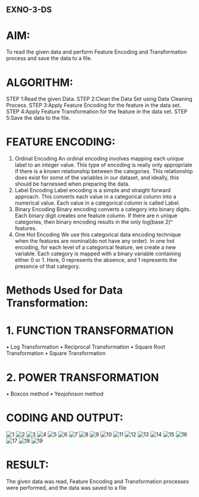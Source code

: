 ## EXNO-3-DS

# AIM:
To read the given data and perform Feature Encoding and Transformation process and save the data to a file.

# ALGORITHM:
STEP 1:Read the given Data.
STEP 2:Clean the Data Set using Data Cleaning Process.
STEP 3:Apply Feature Encoding for the feature in the data set.
STEP 4:Apply Feature Transformation for the feature in the data set.
STEP 5:Save the data to the file.

# FEATURE ENCODING:
1. Ordinal Encoding
An ordinal encoding involves mapping each unique label to an integer value. This type of encoding is really only appropriate if there is a known relationship between the categories. This relationship does exist for some of the variables in our dataset, and ideally, this should be harnessed when preparing the data.
2. Label Encoding
Label encoding is a simple and straight forward approach. This converts each value in a categorical column into a numerical value. Each value in a categorical column is called Label.
3. Binary Encoding
Binary encoding converts a category into binary digits. Each binary digit creates one feature column. If there are n unique categories, then binary encoding results in the only log(base 2)ⁿ features.
4. One Hot Encoding
We use this categorical data encoding technique when the features are nominal(do not have any order). In one hot encoding, for each level of a categorical feature, we create a new variable. Each category is mapped with a binary variable containing either 0 or 1. Here, 0 represents the absence, and 1 represents the presence of that category.

# Methods Used for Data Transformation:
  # 1. FUNCTION TRANSFORMATION
• Log Transformation
• Reciprocal Transformation
• Square Root Transformation
• Square Transformation
  # 2. POWER TRANSFORMATION
• Boxcox method
• Yeojohnson method

# CODING AND OUTPUT:
![1](https://github.com/user-attachments/assets/25b177a6-e76a-4877-82b0-fc662ea21d8f)
![2](https://github.com/user-attachments/assets/aea888e2-8900-46d9-bf30-c0d5e0d349d7)
![3](https://github.com/user-attachments/assets/6330b11a-ef87-4539-88ee-a5910cc99de5)
![4](https://github.com/user-attachments/assets/1e0b6e05-7df5-4957-a4be-f7925951acd3)
![5](https://github.com/user-attachments/assets/6bc92e56-519d-4e05-a187-fe884f7935ef)
![6](https://github.com/user-attachments/assets/d37ad633-d07e-4a33-9b6f-23d9bd16d9b1)
![7](https://github.com/user-attachments/assets/c6841801-2f20-4d09-8cb1-1bf136c4503f)
![8](https://github.com/user-attachments/assets/ee828433-abda-438f-b319-e87719a328e4)
![9](https://github.com/user-attachments/assets/2d2728d6-d048-4659-b68c-f4ff53ae80cd)
![10](https://github.com/user-attachments/assets/17744b4d-5902-4679-bb16-5f1fe718ac82)
![11](https://github.com/user-attachments/assets/7477357d-6e45-4520-9fee-ec4824746d3d)
![12](https://github.com/user-attachments/assets/66f6284b-9ab6-44f3-b763-855decb1a95b)
![13](https://github.com/user-attachments/assets/a8ec895a-7d4f-4b08-8b61-92e6bdba994b)
![14](https://github.com/user-attachments/assets/5fd905ca-8968-462f-ba13-aa97b8786192)
![15](https://github.com/user-attachments/assets/8cbdafc6-2bb6-4540-808a-b77cbe8da083)
![16](https://github.com/user-attachments/assets/6e567c46-6160-4e03-9faf-18d3b487d084)
![17](https://github.com/user-attachments/assets/480118e9-c0fb-4add-81e2-3d9f9f28d248)
![18](https://github.com/user-attachments/assets/e941aa94-23d3-474b-a40b-d49d6342d777)
![19](https://github.com/user-attachments/assets/af260c7b-fb15-499a-b582-44681f574db0)

# RESULT:
The given data was read, Feature Encoding and Transformation processes were performed, and the data was saved to a file

       
